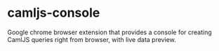 camljs-console
==============

Google chrome browser extension that provides a console for creating CamlJS queries right from browser, with live data preview.
